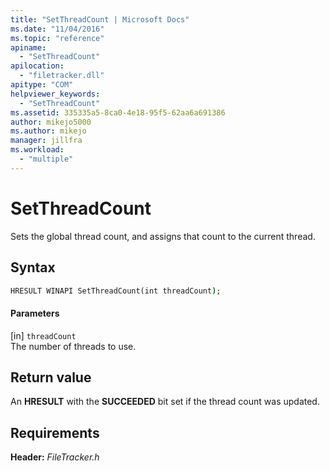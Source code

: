 ```yaml
---
title: "SetThreadCount | Microsoft Docs"
ms.date: "11/04/2016"
ms.topic: "reference"
apiname: 
  - "SetThreadCount"
apilocation: 
  - "filetracker.dll"
apitype: "COM"
helpviewer_keywords: 
  - "SetThreadCount"
ms.assetid: 335335a5-8ca0-4e18-95f5-62aa6a691386
author: mikejo5000
ms.author: mikejo
manager: jillfra
ms.workload: 
  - "multiple"
---
```

# SetThreadCount
Sets the global thread count, and assigns that count to the current thread.  
  
## Syntax  
  
```cmd  
HRESULT WINAPI SetThreadCount(int threadCount);  
```  
  
#### Parameters  
 [in] `threadCount`  
 The number of threads to use.  
  
## Return value  
 An **HRESULT** with the **SUCCEEDED** bit set if the thread count was updated.  
  
## Requirements  
 **Header:** *FileTracker.h*